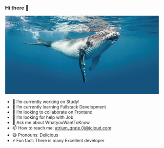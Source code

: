 ### Hi there 👋
![whale](README.assets/whale.jpeg)

- 🔭 I’m currently working on Study!
- 🌱 I’m currently learning Fullstack Development
- 👯 I’m looking to collaborate on Frontend
- 🤔 I’m looking for help with Job
- 💬 Ask me about WhatyouWantToKnow
- 📫 How to reach me: atrium_grate.0j@icloud.com
- 😄 Pronouns: Delicious
- ⚡ Fun fact: There is many Excellent developer
